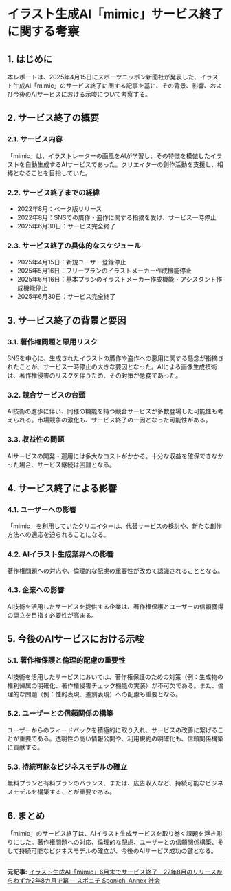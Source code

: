 # イラスト生成AI「mimic」サービス終了に関する考察

## 1. はじめに

本レポートは、2025年4月15日にスポーツニッポン新聞社が発表した、イラスト生成AI「mimic」のサービス終了に関する記事を基に、その背景、影響、および今後のAIサービスにおける示唆について考察する。

## 2. サービス終了の概要

### 2.1. サービス内容

「mimic」は、イラストレーターの画風をAIが学習し、その特徴を模倣したイラストを自動生成するAIサービスであった。クリエイターの創作活動を支援し、相棒となることを目指していた。

### 2.2. サービス終了までの経緯

* 2022年8月：ベータ版リリース
* 2022年8月：SNSでの贋作・盗作に関する指摘を受け、サービス一時停止
* 2025年6月30日：サービス完全終了

### 2.3. サービス終了の具体的なスケジュール

* 2025年4月15日：新規ユーザー登録停止
* 2025年5月16日：フリープランのイラストメーカー作成機能停止
* 2025年6月16日：基本プランのイラストメーカー作成機能・アシスタント作成機能停止
* 2025年6月30日：サービス完全終了

## 3. サービス終了の背景と要因

### 3.1. 著作権問題と悪用リスク

SNSを中心に、生成されたイラストの贋作や盗作への悪用に関する懸念が指摘されたことが、サービス一時停止の大きな要因となった。AIによる画像生成技術は、著作権侵害のリスクを伴うため、その対策が急務であった。

### 3.2. 競合サービスの台頭

AI技術の進歩に伴い、同様の機能を持つ競合サービスが多数登場した可能性も考えられる。市場競争の激化も、サービス終了の一因となった可能性がある。

### 3.3. 収益性の問題

AIサービスの開発・運用には多大なコストがかかる。十分な収益を確保できなかった場合、サービス継続は困難となる。

## 4. サービス終了による影響

### 4.1. ユーザーへの影響

「mimic」を利用していたクリエイターは、代替サービスの検討や、新たな創作方法への適応を迫られることになる。

### 4.2. AIイラスト生成業界への影響

著作権問題への対応や、倫理的な配慮の重要性が改めて認識されることとなる。

### 4.3. 企業への影響

AI技術を活用したサービスを提供する企業は、著作権保護とユーザーの信頼獲得の両立を目指す必要性が高まる。

## 5. 今後のAIサービスにおける示唆

### 5.1. 著作権保護と倫理的配慮の重要性

AI技術を活用したサービスにおいては、著作権保護のための対策（例：生成物の権利帰属の明確化、著作権侵害チェック機能の実装）が不可欠である。また、倫理的な問題（例：性的表現、差別表現）への配慮も重要となる。

### 5.2. ユーザーとの信頼関係の構築

ユーザーからのフィードバックを積極的に取り入れ、サービスの改善に繋げることが重要である。透明性の高い情報公開や、利用規約の明確化も、信頼関係構築に貢献する。

### 5.3. 持続可能なビジネスモデルの確立

無料プランと有料プランのバランス、または、広告収入など、持続可能なビジネスモデルを構築することが重要である。

## 6. まとめ

「mimic」のサービス終了は、AIイラスト生成サービスを取り巻く課題を浮き彫りにした。著作権問題への対応、倫理的な配慮、ユーザーとの信頼関係構築、そして持続可能なビジネスモデルの確立が、今後のAIサービス成功の鍵となる。

---


**元記事:** [イラスト生成AI「mimic」6月末でサービス終了　22年8月のリリースからわずか2年8カ月で幕― スポニチ Sponichi Annex 社会](https://www.sponichi.co.jp/society/news/2025/04/15/kiji/20250415s00042000213000c.html)
